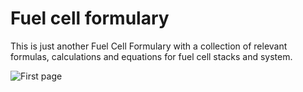 # Fuel cell formulary
This is just another Fuel Cell Formulary with a collection of relevant formulas, calculations and equations for fuel cell stacks and system.

![First page](FCF_A4.png|width=50)
